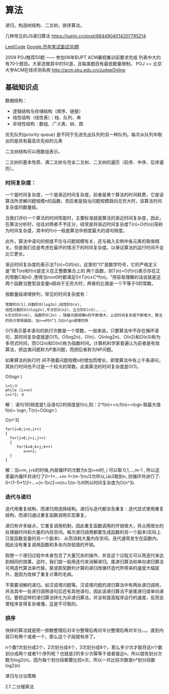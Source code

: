 
# 算法
递归，构造树结构、二叉树，排序算法。

几种常见的JS递归算法 https://juejin.cn/post/6844904014207795214


[LeetCode](https://leetcode.com/)
[Google 历年笔试面试30题](http://ask.julyedu.com/question/447)

2009 POJ推荐50题 —— 参加06年BUPT ACM暑假集训前要求完成 列表中大约有70个题目。大家选做其中的50道，且每类题目有最低数量限制。 POJ == 北京大学ACM在线评测系统 http://acm.pku.edu.cn/JudgeOnline


## 基础知识点

数据结构：

- 逻辑结构与存储结构（顺序、链接）
- 线性结构（线性表）：栈、队列、串
- 非线性结构：数组、广义表、树、图


优先队列(priority queue) 是不同于先进先出队列的另一种队列。每次从队列中取出的是具有最高优先权的元素

二叉树结构可以用数组表示。

二叉树的基本性质、满二叉树与完全二叉树、二叉树的遍历（前序、中序、后序遍历）。

### 时间复杂度：

一个是时间复杂度，一个是渐近时间复杂度。前者是某个算法的时间耗费，它是该算法所求解问题规模n的函数，而后者是指当问题规模趋向无穷大时，该算法时间复杂度的数量级。 

当我们评价一个算法的时间性能时，主要标准就是算法的渐近时间复杂度，因此，在算法分析时，往往对两者不予区分，经常是将渐近时间复杂度T(n)=O(f(n))简称为时间复杂度，其中的f(n)一般是算法中频度最大的语句频度。

此外，算法中语句的频度不仅与问题规模有关，还与输入实例中各元素的取值相关。但是我们总是考虑在最坏的情况下的时间复杂度。以保证算法的运行时间不会比它更长。

渐近时间复杂度的表示法T(n)=O(f(n))，这里的"O"是数学符号，它的严格定义是"若T(n)和f(n)是定义在正整数集合上的 两个函数，则T(n)=O(f(n))表示存在正的常数C和n0 ,使得当n≥n0时都满足0≤T(n)≤C*f(n)。"用容易理解的话说就是这两个函数当整型自变量n趋向于无穷大时，两者的比值是一个不等于0的常数。

按数量级递增排列，常见的时间复杂度有：

    常数阶O(1),对数阶O(log2n),线性阶O(n),
    线性对数阶O(nlog2n),平方阶O(n2)，立方阶O(n3),...，
    k次方阶O(nk), 指数阶O(2n) 。随着问题规模n的不断增大，上述时间复杂度不断增大，算法的执行效率越低。当n→∞时n^1.5比nlgn递增的快

Ο(1)表示基本语句的执行次数是一个常数，一般来说，只要算法中不存在循环语句，其时间复杂度就是Ο(1)。Ο(log2n)、Ο(n)、Ο(nlog2n)、Ο(n2)和Ο(n3)称为多项式时间，而Ο(2n)和Ο(n!)称为指数时间。计算机科学家普遍认为前者是有效算法，把这类问题称为P类问题，而把后者称为NP问题。

如果算法的执行时 间不随着问题规模n的增加而增长，即使算法中有上千条语句，其执行时间也不过是一个较大的常数。此类算法的时间复杂度是O(1)。

O(logn )

    i=1;①
    while (i<=n)
    i=i*2; ②

解： 语句1的频度是1,设语句2的频度是f(n),则：2^f(n)<=n;f(n)<=logn 取最大值f(n)= logn,
 T(n)=O(logn )

O(n^3)

    for(i=0;i<n;i++)
    {
      for(j=0;j<i;j++)
      {
         for(k=0;k<j;k++)
            x=x+2;
      }
    }
    
解：当i=m, j=k的时候,内层循环的次数为k当i=m时, j 可以取 0,1,...,m-1 , 所以这里最内循环共进行了0+1+...+m-1=(m-1)m/2次所以,i从0取到n, 则循环共进行了: 0+(1-1)*1/2+...+(n-1)n/2=n(n+1)(n-1)/6所以时间复杂度为O(n^3).


### 迭代与递归

迭代用重复结构，而递归用选择结构。递归与迭代都涉及重复：迭代显式使用重复结构，而递归通过重复函数调用实现重复。

递归有许多缺点，它重复调用机制，因此重复函数调用的开销很大，将占用很长的处理器时间和大量的内存空间。每次递归调用都要生成函数的另一个副本(实际上只是函数变量的另一个副本)．从而消耗大量内存空间。迭代通常发生在函数内，因此没有重复调用函数和多余内存赋值的开销。

假使一个递归过程中本身包含了大量冗余的操作，并且这个过程又可以用迭代来达到相同的效果。这时，我们就一般用迭代来消解递归。尾递归算法和单向递归算法可用迭代算法来代替。斐波那契数列计算的递归改循环迭代所带来的速度大幅提升，是因为改掉了重复计算的毛病。

不需要消解的递归。如汉诺塔问题等。汉诺塔问题的递归算法中有两处递归调用，并且其中一处递归调用语句后还有其他语句，因此该递归算法不是尾递归或单向递归。要把这样的递归算法转化为非递归算法，并没有提高程序运行的速度，反而会使程序变得复杂难懂，这是不可取的。

### 排序

快排的算法就是把一排数整理后对半分整理后再对半分整理后再对半分。。。直到内容只有两个或者一个，那么这个子段就有序了。

n个数1次划分成2个，2次划分成4个，3次划分成8个。那么多少次才能将这n个数划分成两个或者1个序列呢？也就是2的多少次幂等于或者接近n，所以就有划分次数为log2(n)。因为每个划分段都要比较n次，所以一共比较次数是n*划分段数log2(n)

递归与分治策略

2.1 二分搜索法


